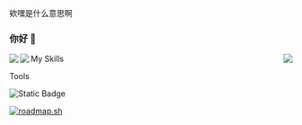 欸嘿是什么意思啊 

### 你好 👋

<img align="right" src="https://github-readme-stats.vercel.app/api?username=NMSLSB-001&show_icons=true&icon_color=CE1D2D&text_color=718096&bg_color=ffffff&hide_title=true" />


My Skills
[<img align="left" src="https://badgen.net/badge/icon/npm?icon=npm&label" />](https://badgen.net/badge/icon/npm?icon=npm&label)
[<img align="left" src="https://badgen.net/badge/icon/typescript?icon=typescript&label" />](https://badgen.net/badge/icon/typescript?icon=typescript&label)

Tools

![Static Badge](https://img.shields.io/badge/Java)

[![roadmap.sh](https://roadmap.sh/card/tall/66f3e323c45e253cb04a16b6?variant=light)](https://roadmap.sh)
